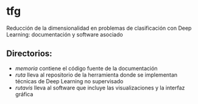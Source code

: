 # tfg
Reducción de la dimensionalidad en problemas de clasificación con Deep Learning: documentación y software asociado

## Directorios:

- *memoria* contiene el código fuente de la documentación
- *ruta* lleva al repositorio de la herramienta donde se implementan técnicas de Deep Learning no supervisado
- *rutavis* lleva al software que incluye las visualizaciones y la interfaz gráfica
